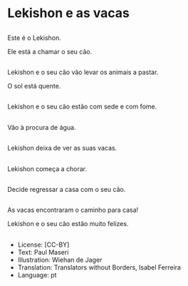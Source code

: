 # Lekishon e as vacas

##
Este é o Lekishon.

Ele está a chamar o seu cão.

##
Lekishon e o seu cão vão levar os animais a pastar.

O sol está quente.

##
Lekishon e o seu cão estão com sede e com fome.

##
Vão à procura de água.

##
Lekishon deixa de ver as suas vacas.

##
Lekishon começa a chorar.

##
Decide regressar a casa com o seu cão.

##
As vacas encontraram o caminho para casa!

Lekishon e o seu cão estão muito felizes.

##
* License: [CC-BY]
* Text: Paul Maseri
* Illustration: Wiehan de Jager
* Translation: Translators without Borders, Isabel Ferreira
* Language: pt
